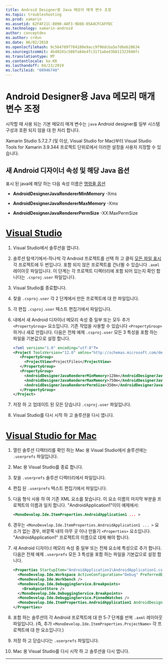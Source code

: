 ```yaml
---
title: Android Designer용 Java 메모리 매개 변수 조정
ms.topic: troubleshooting
ms.prod: xamarin
ms.assetid: 62FAF21C-8090-4AF3-9D88-05A4CFCAFFDC
ms.technology: xamarin-android
author: conceptdev
ms.author: crdun
ms.date: 06/02/2018
ms.openlocfilehash: 9c564789f704180e9acc9f96dcba5e7d6eb20634
ms.sourcegitcommit: 4b402d1c508fa84e4fc3171a6e43b811323948fc
ms.translationtype: MT
ms.contentlocale: ko-KR
ms.lasthandoff: 04/23/2019
ms.locfileid: "60946740"
---
```

# <a name="adjusting-java-memory-parameters-for-the-android-designer"></a>Android Designer용 Java 메모리 매개 변수 조정

시작할 때 사용 되는 기본 메모리 매개 변수는 `java` Android designer를 일부 시스템 구성과 호환 되지 않을 대 한 처리 합니다.

Xamarin Studio 5.7.2.7 (및 이상, Visual Studio for Mac)부터 Visual Studio Tools for Xamarin 3.9.344 프로젝트 단위로에서 이러한 설정을 사용자 지정할 수 있습니다.

## <a name="new-android-designer-properties-and-corresponding-java-options"></a>새 Android 디자이너 속성 및 해당 Java 옵션

표시 된 java에 해당 하는 다음 속성 이름은 [명령줄 옵션](http://docs.oracle.com/javase/7/docs/technotes/tools/windows/java.html)

- **AndroidDesignerJavaRendererMinMemory** -Xms

- **AndroidDesignerJavaRendererMaxMemory** -Xmx

- **AndroidDesignerJavaRendererPermSize** -XX:MaxPermSize


# <a name="visual-studiotabwindows"></a>[Visual Studio](#tab/windows)

1.  Visual Studio에서 솔루션을 엽니다.

2.  솔루션 탐색기에서-하나씩 각 Android 프로젝트를 선택 하 고 클릭 [모든 파일 표시](https://docs.microsoft.com/en-us/previous-versions/visualstudio/visual-studio-2008/4afxey9h(v=vs.90)) 각 프로젝트에 두 번입니다. 포함 되지 않은 프로젝트를 건너뛸 수 있습니다 `.axml` 레이아웃 파일입니다. 이 단계는 각 프로젝트 디렉터리에 포함 되어 있는지 확인 합니다는 `.csproj.user` 파일입니다.

3.  Visual Studio를 종료합니다.

4.  찾을 `.csproj.user` 각 2 단계에서 만든 프로젝트에 대 한 파일입니다.

5.  각 편집 `.csproj.user` 텍스트 편집기에서 파일입니다.

6.  내에서 새 Android 디자이너 메모리 속성 중 일부 또는 모두 추가 `<PropertyGroup>` 요소입니다. 기존 작업을 사용할 수 있습니다 `<PropertyGroup>` 하거나 새로 만듭니다. 다음은 전체 예제 `.csproj.user` 모든 3 특성을 포함 하는 파일을 기본값으로 설정 합니다.

    ```xml
    <?xml version="1.0" encoding="utf-8"?>
    <Project ToolsVersion="12.0" xmlns="http://schemas.microsoft.com/developer/msbuild/2003">
       <PropertyGroup>
         <ProjectView>ProjectFiles</ProjectView>
       </PropertyGroup>
       <PropertyGroup>
         <AndroidDesignerJavaRendererMinMemory>128m</AndroidDesignerJavaRendererMinMemory>
         <AndroidDesignerJavaRendererMaxMemory>750m</AndroidDesignerJavaRendererMaxMemory>
         <AndroidDesignerJavaRendererPermSize>350m</AndroidDesignerJavaRendererPermSize>
       </PropertyGroup>
    </Project>
    ```

7.  저장 하 고 업데이트 된 모든 닫습니다 `.csproj.user` 파일입니다.

8.  Visual Studio를 다시 시작 하 고 솔루션을 다시 엽니다.

# <a name="visual-studio-for-mactabmacos"></a>[Visual Studio for Mac](#tab/macos)

1.  열린 솔루션 디렉터리를 확인 하는 Mac 용 Visual Studio에서 솔루션에는 `.userprefs` 파일입니다.

2.  Mac 용 Visual Studio를 종료 합니다.

3.  찾을 `.userprefs` 솔루션 디렉터리에서 파일입니다.

4.  편집 된 `.userprefs` 텍스트 편집기에서 파일입니다.

5.  다음 형식 사용 하 여 기존 XML 요소를 찾습니다. 이 요소 이름의 마지막 부분을 프로젝트의 이름과 일치 합니다. "AndroidApplication1"이이 예제에서:

    ```xml
    <MonoDevelop.Ide.ItemProperties.AndroidApplication1 ... >
    ```

6.  경우는 `<MonoDevelop.Ide.ItemProperties.AndroidApplication1 ... >` 요소가 없는 경우, 바깥쪽 내의 아무 곳 이나 만들기 `<Properties>` 요소입니다. "AndroidApplication1" 프로젝트의 이름으로 대체 해야 합니다.

7.  새 Android 디자이너 메모리 속성 중 일부 또는 전체 요소에 특성으로 추가 합니다. 다음은 전체 예제 `.userprefs` 모든 3 특성을 포함 하는 파일을 기본값으로 설정 합니다.

    ```xml
    <Properties StartupItem="AndroidApplication1\AndroidApplication1.csproj">
      <MonoDevelop.Ide.Workspace ActiveConfiguration="Debug" PreferredExecutionTarget="Android.SelectDevice" />
      <MonoDevelop.Ide.Workbench />
      <MonoDevelop.Ide.DebuggingService.Breakpoints>
        <BreakpointStore />
      </MonoDevelop.Ide.DebuggingService.Breakpoints>
      <MonoDevelop.Ide.DebuggingService.PinnedWatches />
      <MonoDevelop.Ide.ItemProperties.AndroidApplication1 AndroidDesignerJavaRendererMinMemory="128m" AndroidDesignerJavaRendererMaxMemory="750m" AndroidDesignerJavaRendererPermSize="350m" />
    </Properties>
    ```

8.  포함 하는 솔루션의 각 Android 프로젝트에 대 한 5-7 단계를 반복 `.axml` 레이아웃 파일입니다. (즉, 추가 `<MonoDevelop.Ide.ItemProperties.ProjectName>` 각 프로젝트에 대 한 요소입니다.)

9.  저장 하 고 닫습니다는 `.userprefs` 파일입니다.

10. Mac 용 Visual Studio를 다시 시작 하 고 솔루션을 다시 엽니다.

-----

